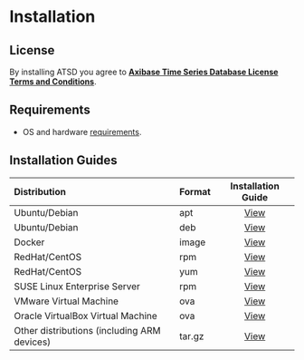 # Installation

## License

By installing ATSD you agree to **[Axibase Time Series Database License Terms and Conditions](https://axibase.com/wp-content/uploads/2014/12/ATSD-Community-Edition-Software-License.pdf)**.

## Requirements

* OS and hardware [requirements](../administration/requirements.md).

## Installation Guides

| Distribution | Format | Installation Guide |
| :--- | --- | :---: |
| Ubuntu/Debian | apt | [View](ubuntu-debian-apt.md)|
| Ubuntu/Debian  | deb | [View](ubuntu-debian-deb.md) |
| Docker | image | [View](docker.md)|
| RedHat/CentOS| rpm | [View](redhat-centos-rpm.md)|
| RedHat/CentOS| yum | [View](redhat-centos-yum.md)|
| SUSE Linux Enterprise Server | rpm   | [View](sles-rpm.md)|
| VMware Virtual Machine  | ova  | [View](vmware-esxi-server-vsphere.md)|
| Oracle VirtualBox Virtual Machine | ova  | [View](virtualbox.md)|
| Other distributions (including ARM devices) | tar.gz | [View](other-distributions.md)|
